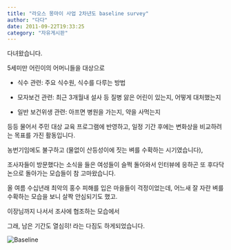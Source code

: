 ```yaml
---
title: "라오스 몽마이 사업 2차년도 baseline survey"
author: "다다"
date: 2011-09-22T19:33:25
category: "자유게시판"
---
```


다녀왔습니다.

5세미만 어린이의 어머니들을 대상으로

- 식수 관련: 주요 식수원, 식수를 다루는 방법

- 모자보건 관련: 최근 3개월내 설사 등 질병 앓은 어린이 있는지, 어떻게 대처했는지

- 일반 보건위생 관련: 아프면 병원을 가는지, 약을 사먹는지

등등 물어서 주민 대상 교육 프로그램에 반영하고, 일정 기간 후에는 변화상을 비교하려는 목표를 가진 활동입니다.

농번기임에도 불구하고 (물없이 산등성이에 짓는 벼를 수확하는 시기였습니다),

조사자들이 방문했다는 소식을 들은 여성들이 슬쩍 돌아와서 인터뷰에 응하곤 또 후다닥 논으로 돌아가는 모습들이 참 고마왔습니다.

올 여름 수십년래 최악의 홍수 피해를 입은 마을들이 걱정이었는데, 어느새 잘 자란 벼를 수확하는 모습을 보니 살짝 안심되기도 했고.

이장님까지 나서서 조사에 협조하는 모습에서

그래, 남은 기간도 열심히! 라는 다짐도 하게되었습니다.

![Baseline](/files/attach/images/1182/628/011/6411858662b9ca66f8fb67e129efa438.jpg)
